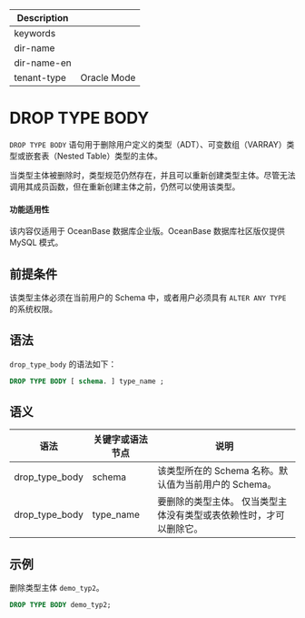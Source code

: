 | Description   |                 |
|---------------|-----------------|
| keywords      |                 |
| dir-name      |                 |
| dir-name-en   |                 |
| tenant-type   | Oracle Mode     |


# DROP TYPE BODY

`DROP TYPE BODY` 语句用于删除用户定义的类型（ADT）、可变数组（VARRAY）类型或嵌套表（Nested Table）类型的主体。

当类型主体被删除时，类型规范仍然存在，并且可以重新创建类型主体。尽管无法调用其成员函数，但在重新创建主体之前，仍然可以使用该类型。

  <main id="notice" >
    <h4>功能适用性</h4>
    <p>该内容仅适用于 OceanBase 数据库企业版。OceanBase 数据库社区版仅提供 MySQL 模式。</p>
  </main>

## 前提条件

该类型主体必须在当前用户的 Schema 中，或者用户必须具有 `ALTER ANY TYPE` 的系统权限。

## 语法

`drop_type_body` 的语法如下：

```sql
DROP TYPE BODY [ schema. ] type_name ;
```

## 语义

|       语法       | 关键字或语法节点  |                         说明                         |
|----------------|-----------|----------------------------------------------------|
| drop_type_body | schema    | 该类型所在的 Schema 名称。默认值为当前用户的 Schema。                 |
| drop_type_body | type_name | 要删除的类型主体。 仅当类型主体没有类型或表依赖性时，才可以删除它。 |

## 示例

删除类型主体 `demo_typ2`。

```sql
DROP TYPE BODY demo_typ2;
```
